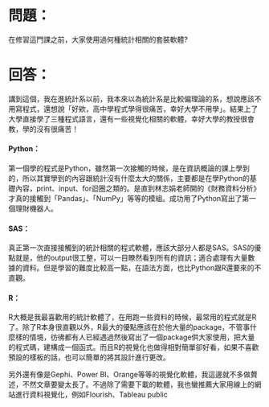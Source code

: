 # 問題：
在修習這門課之前，大家使用過何種統計相關的套裝軟體?
# 回答：
講到這個，我在進統計系以前，我本來以為統計系是比較偏理論的系，想說應該不用寫程式，還想說「好欸，高中學程式學得很痛苦，幸好大學不用學」。結果上了大學直接學了三種程式語言，還有一些視覺化相關的軟體，幸好大學的教授很會教，學的沒有很痛苦！
#### Python：
第一個學的程式是Python，雖然第一次接觸的時候，是在資訊概論的課上學到的，所以其實學到的內容跟統計沒有什麼太大的關係，主要都是在學Python的基礎內容，print、input、for迴圈之類的。是直到林志娟老師開的《財務資料分析》才真的接觸到「Pandas」、「NumPy」等等的模組。成功用了Python寫出了第一個理財機器人。
#### SAS：
真正第一次直接接觸到的統計相關的程式軟體，應該大部分人都是SAS。SAS的優點就是，他的output很工整，可以一目瞭然看到所有的資訊；適合處理有大量數據的資料。但是學習的難度比較高一點，在語法方面，也比Python跟R還要來的不直觀。
#### R：
R大概是我最喜歡用的統計軟體了，在用跑一些資料的時候，最常用的程式就是R了。除了R本身很直觀以外，R最大的優點應該在於他大量的package，不管事什麼樣的情境，彷彿都有人已經遇過然後寫出了一個package供大家使用，把大量的程式碼，建構成一個函式。而且R的視覺化也做得相對簡單卻好看，如果不喜歡預設的樣板的話，也可以簡單的將其設計進行更改。

另外還有像是Gephi、Power BI、Orange等等的視覺化軟體，我這邊就不多做贅述，不然文章要變太長了。不過除了需要下載的軟體，我也蠻推薦大家用線上的網站進行資料視覺化，例如Flourish、Tableau public